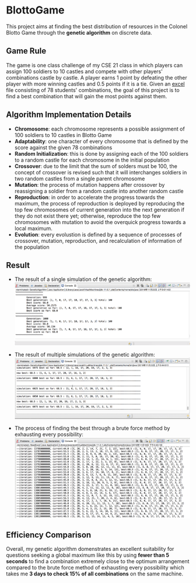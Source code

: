 # BlottoGame
This project aims at finding the best distribution of resources in the Colonel Blotto Game through the **genetic algorithm** on discrete data.  

## Game Rule
The game is one class challenge of my CSE 21 class in which players can assign 100 soldiers to 10 castles and compete with other players' combinations castle by castle. A player earns 1 point by defeating the other player with more winning castles and 0.5 points if it is a tie. Given an [excel](https://github.com/Jameschen7/BlottoGame/blob/master/src/bg/dataset/blottoscores.xls) file consisting of 78 students' combinations, the goal of this project is to find a best combination that will gain the most points against them.

## Algorithm Implementation Details
* **Chromosome**: each chromosome represents a possible assignment of 100 soldiers to 10 castles in Blotto Game
* **Adaptability**: one character of every chromosome that is defined by the score against the given 78 combinations
* **Random Initialization**: this is done by assigning each of the 100 soldiers to a random castle for each chromosome in the initial population
* **Crossover**: due to the limit that the sum of solders must be 100, the concept of crossover is revised such that it will interchanges soldiers in two random castles from a single parent chromosome
* **Mutation**: the process of mutation happens after crossover by reassigning a soldier from a random castle into another random castle
* **Reproduction**: in order to accelerate the progress towards the maximum, the process of reproduction is deployed by reproducing the top few chromosomes of current generation into the next generation if they do not exist there yet; otherwise, reproduce the top few chromosomes with mutation to avoid the overquick progress towards a local maximum.
* **Evolution**: every evolustion is defined by a sequence of processes of crossover, mutation, reproduction, and recalculation of information of the population

## Result 
* The result of a single simulation of the genetic algorithm:
![result of a single simulation](https://raw.githubusercontent.com/Jameschen7/BlottoGame/master/pics/Result%20of%20Single%20Simulation.png)

* The result of multiple simulations of the genetic algorithm:
![result of multiple simulations](https://raw.githubusercontent.com/Jameschen7/BlottoGame/master/pics/Result%20of%20Multiple%20Simulations.png)

* The process of finding the best through a brute force method by exhausting every possibility:
![Screen Shot of Findbest.png](https://raw.githubusercontent.com/Jameschen7/BlottoGame/master/pics/Screen%20Shot%20of%20Findbest.png)

## Efficiency Comparison
Overall, my genetic algorithm domenstrates an excellent suitability for questions seeking a global maximum like this by using **fewer than 5 seconds** to find a combination extremely close to the optimum arrangement compared to the brute force method of exhausting every possibility which takes me **3 days to check 15% of all combinations** on the same machine.

